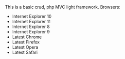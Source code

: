 This is a basic crud, php MVC light framework.
Browsers:
- Internet Explorer 10
- Internet Explorer 11
- Internet Explorer 8
- Internet Explorer 9
- Latest Chrome
- Latest Firefox
- Latest Opera
- Latest Safari

